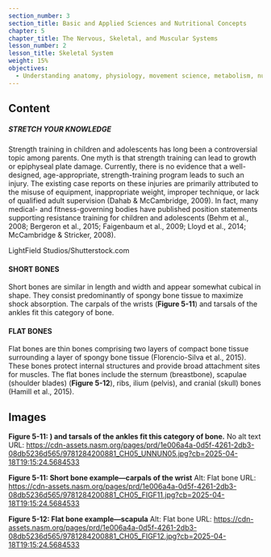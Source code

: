 ```yaml
---
section_number: 3
section_title: Basic and Applied Sciences and Nutritional Concepts
chapter: 5
chapter_title: The Nervous, Skeletal, and Muscular Systems
lesson_number: 2
lesson_title: Skeletal System
weight: 15%
objectives:
  - Understanding anatomy, physiology, movement science, metabolism, nutrition, and supplementation.
---
```


## Content
##### STRETCH YOUR KNOWLEDGE

Strength training in children and adolescents has long been a controversial topic among parents. One myth is that strength training can lead to growth or epiphyseal plate damage. Currently, there is no evidence that a well-designed, age-appropriate, strength-training program leads to such an injury. The existing case reports on these injuries are primarily attributed to the misuse of equipment, inappropriate weight, improper technique, or lack of qualified adult supervision (Dahab & McCambridge, 2009). In fact, many medical- and fitness-governing bodies have published position statements supporting resistance training for children and adolescents (Behm et al., 2008; Bergeron et al., 2015; Faigenbaum et al., 2009; Lloyd et al., 2014; McCambridge & Stricker, 2008).

LightField Studios/Shutterstock.com

#### SHORT BONES

Short bones are similar in length and width and appear somewhat cubical in shape. They consist predominantly of spongy bone tissue to maximize shock absorption. The carpals of the wrists (**Figure 5-11**) and tarsals of the ankles fit this category of bone.

#### FLAT BONES

Flat bones are thin bones comprising two layers of compact bone tissue surrounding a layer of spongy bone tissue (Florencio-Silva et al., 2015). These bones protect internal structures and provide broad attachment sites for muscles. The flat bones include the sternum (breastbone), scapulae (shoulder blades) (**Figure 5-12**), ribs, ilium (pelvis), and cranial (skull) bones (Hamill et al., 2015).

## Images

**Figure 5-11: ) and tarsals of the ankles fit this category of bone.**
No alt text
URL: https://cdn-assets.nasm.org/pages/prd/1e006a4a-0d5f-4261-2db3-08db5236d565/9781284200881_CH05_UNNUN05.jpg?cb=2025-04-18T19:15:24.5684533

**Figure 5-11: Short bone example—carpals of the wrist**
Alt: Flat bone
URL: https://cdn-assets.nasm.org/pages/prd/1e006a4a-0d5f-4261-2db3-08db5236d565/9781284200881_CH05_FIGF11.jpg?cb=2025-04-18T19:15:24.5684533

**Figure 5-12: Flat bone example—scapula**
Alt: Flat bone
URL: https://cdn-assets.nasm.org/pages/prd/1e006a4a-0d5f-4261-2db3-08db5236d565/9781284200881_CH05_FIGF12.jpg?cb=2025-04-18T19:15:24.5684533